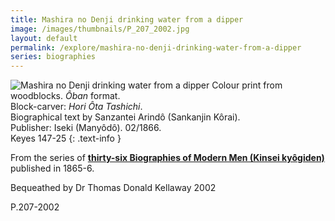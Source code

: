 ```yaml
---
title: Mashira no Denji drinking water from a dipper
image: /images/thumbnails/P_207_2002.jpg
layout: default
permalink: /explore/mashira-no-denji-drinking-water-from-a-dipper
series: biographies
---
```

![Mashira no Denji drinking water from a dipper]({{site.baseurl}}/images/P_207_2002.jpg)
Colour print from woodblocks. <em>&Ocirc;ban  </em>format.
<br />
Block-carver: <em>Hori &Ocirc;ta Tashichi</em>.
<br />
Biographical text by Sanzantei Arind&ocirc; (Sankanjin K&ocirc;rai).
<br />
Publisher: Iseki (Many&ocirc;d&ocirc;). 02/1866.
<br />
Keyes 147-25
{: .text-info }

From the series of **[thirty-six Biographies of Modern Men (Kinsei kyôgiden)]({{site.baseurl}}/series/biographies-of-modern-men)**
published in 1865-6.

Bequeathed by Dr Thomas Donald Kellaway 2002

P.207-2002
